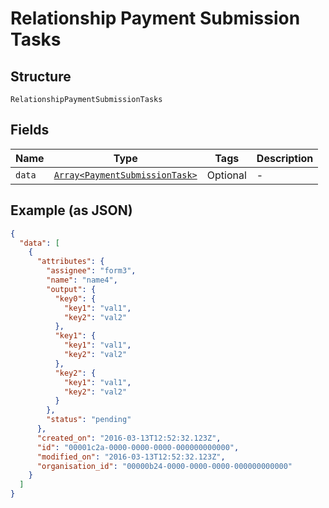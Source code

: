 
# Relationship Payment Submission Tasks

## Structure

`RelationshipPaymentSubmissionTasks`

## Fields

| Name | Type | Tags | Description |
|  --- | --- | --- | --- |
| `data` | [`Array<PaymentSubmissionTask>`](../../doc/models/payment-submission-task.md) | Optional | - |

## Example (as JSON)

```json
{
  "data": [
    {
      "attributes": {
        "assignee": "form3",
        "name": "name4",
        "output": {
          "key0": {
            "key1": "val1",
            "key2": "val2"
          },
          "key1": {
            "key1": "val1",
            "key2": "val2"
          },
          "key2": {
            "key1": "val1",
            "key2": "val2"
          }
        },
        "status": "pending"
      },
      "created_on": "2016-03-13T12:52:32.123Z",
      "id": "00001c2a-0000-0000-0000-000000000000",
      "modified_on": "2016-03-13T12:52:32.123Z",
      "organisation_id": "00000b24-0000-0000-0000-000000000000"
    }
  ]
}
```

